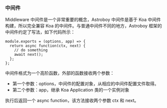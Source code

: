 ### 中间件

Middleware 中间件是一个非常重要的概念，Astroboy 中间件是基于 Koa 中间件构建，所以完全兼容 Koa 的中间件。与普通中间件不同的地方，Astroboy 框架的中间件约定了写法，如下代码所示：

```
module.exports = (options, app) => {
  return async function(ctx, next) {
    // do something
    await next();
  };
};
```

中间件格式为一个高阶函数，外部的函数接收两个参数：

* 第一个参数：options，中间件的配置对象，从相应的中间件配置文件取得。
* 第二个参数：app，继承 Koa Application 类的一个实例对象

执行后返回一个 async function，该方法接收两个参数 ctx 和 next。
